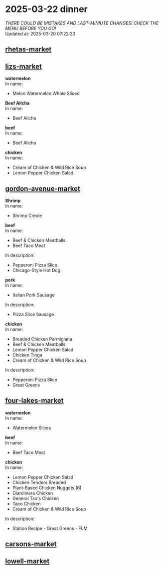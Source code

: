 # 2025-03-22 dinner  
*THERE COULD BE MISTAKES AND LAST-MINIUTE CHANGES! CHECK THE MENU BEFORE YOU GO!*  
Updated at: 2025-03-20 07:22:20  
## [rhetas-market](https://wisc-housingdining.nutrislice.com/menu/rhetas-market/dinner/2025-03-22)  
## [lizs-market](https://wisc-housingdining.nutrislice.com/menu/lizs-market/dinner/2025-03-22)  
**watermelon**  
In name:   
 - Melon Watermelon Whole Sliced  
  
**Beef Alicha**  
In name:   
 - Beef Alicha  
  
**beef**  
In name:   
 - Beef Alicha  
  
**chicken**  
In name:   
 - Cream of Chicken & Wild Rice Soup  
 - Lemon Pepper Chicken Salad  
  
## [gordon-avenue-market](https://wisc-housingdining.nutrislice.com/menu/gordon-avenue-market/dinner/2025-03-22)  
**Shrimp**  
In name:   
 - Shrimp Creole  
  
**beef**  
In name:   
 - Beef & Chicken Meatballs  
 - Beef Taco Meat  
  
In description:   
 - Pepperoni Pizza Slice  
 - Chicago-Style Hot Dog  
  
**pork**  
In name:   
 - Italian Pork Sausage  
  
In description:   
 - Pizza Slice Sausage  
  
**chicken**  
In name:   
 - Breaded Chicken Parmigiana  
 - Beef & Chicken Meatballs  
 - Lemon Pepper Chicken Salad  
 - Chicken Tinga  
 - Cream of Chicken & Wild Rice Soup  
  
In description:   
 - Pepperoni Pizza Slice  
 - Great Greens  
  
## [four-lakes-market](https://wisc-housingdining.nutrislice.com/menu/four-lakes-market/dinner/2025-03-22)  
**watermelon**  
In name:   
 - Watermelon Slices  
  
**beef**  
In name:   
 - Beef Taco Meat  
  
**chicken**  
In name:   
 - Lemon Pepper Chicken Salad  
 - Chicken Tenders Breaded  
 - Plant-Based Chicken Nuggets (6)  
 - Giardiniera Chicken  
 - General Tso's Chicken  
 - Taco Chicken  
 - Cream of Chicken & Wild Rice Soup  
  
In description:   
 - Station Recipe - Great Greens - FLM  
  
## [carsons-market](https://wisc-housingdining.nutrislice.com/menu/carsons-market/dinner/2025-03-22)  
## [lowell-market](https://wisc-housingdining.nutrislice.com/menu/lowell-market/dinner/2025-03-22)  
  
